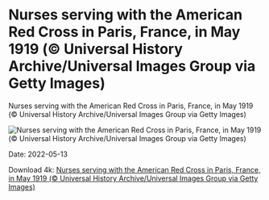 # Nurses serving with the American Red Cross in Paris, France, in May 1919 (© Universal History Archive/Universal Images Group via Getty Images)

Nurses serving with the American Red Cross in Paris, France, in May 1919 (© Universal History Archive/Universal Images Group via Getty Images)

![Nurses serving with the American Red Cross in Paris, France, in May 1919 (© Universal History Archive/Universal Images Group via Getty Images)](https://bing.com/th?id=OHR.RedCross_EN-US5698722803_UHD.jpg&w=1024&h=576)

Date: 2022-05-13

Download 4k: [Nurses serving with the American Red Cross in Paris, France, in May 1919 (© Universal History Archive/Universal Images Group via Getty Images)](https://bing.com/th?id=OHR.RedCross_EN-US5698722803_UHD.jpg)


